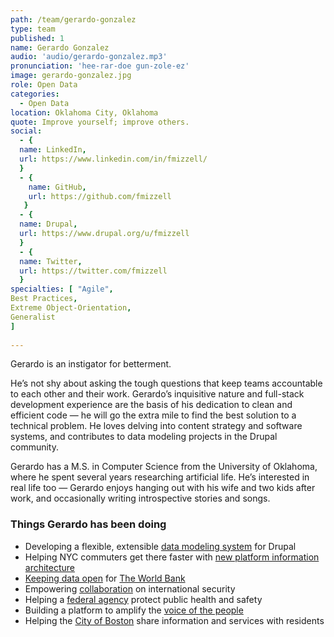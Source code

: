 ```yaml
---
path: /team/gerardo-gonzalez
type: team
published: 1
name: Gerardo Gonzalez
audio: 'audio/gerardo-gonzalez.mp3'
pronunciation: 'hee-rar-doe gun-zole-ez'
image: gerardo-gonzalez.jpg
role: Open Data
categories: 
  - Open Data
location: Oklahoma City, Oklahoma
quote: Improve yourself; improve others.
social: 
  - {
  name: LinkedIn,
  url: https://www.linkedin.com/in/fmizzell/
  }
  - {
    name: GitHub,
    url: https://github.com/fmizzell
   }
  - {
  name: Drupal,
  url: https://www.drupal.org/u/fmizzell
  }
  - {
  name: Twitter,
  url: https://twitter.com/fmizzell
  }
specialties: [ "Agile",
Best Practices,
Extreme Object-Orientation,
Generalist
]
  
---
```


Gerardo is an instigator for betterment.

He’s not shy about asking the tough questions that keep teams accountable to each other and their work. Gerardo’s inquisitive nature and full-stack development experience are the basis of his dedication to clean and efficient code — he will go the extra mile to find the best solution to a technical problem. He loves delving into content strategy and software systems, and contributes to data modeling projects in the Drupal community. 

Gerardo has a M.S. in Computer Science from the University of Oklahoma, where he spent several years researching artificial life. He’s interested in real life too — Gerardo enjoys hanging out with his wife and two kids after work, and occasionally writing introspective stories and songs.





### Things Gerardo has been doing
* Developing a flexible, extensible [data modeling system](https://www.drupal.org/project/eck) for Drupal
* Helping NYC commuters get there faster with [new platform information architecture](https://dev.acquia.com/blog/using-drupal-8-and-aws-iot-to-power-digital-signage-for-new-yorks-subway-system/01/10/2018/20051?utm_source=drupal-newsletter&utm_medium=email&utm_campaign=drupal-newsletter-20181004)
* [Keeping data open](https://getdkan.org/) for [The World Bank](https://datacatalog.worldbank.org/)
* Empowering [collaboration](https://civicactions.com/case-study/globalnet) on international security
* Helping a [federal agency](https://www.dnfsb.gov/) protect public health and safety
* Building a platform to amplify the [voice of the people](https://petitions.whitehouse.gov/)
* Helping the [City of Boston](https://www.boston.gov/) share information and services with residents




